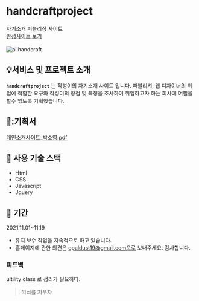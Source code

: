 # handcraftproject

자기소개 퍼블리싱 사이트 
</br>
<a href="https://firsthandcraft.github.io/handcraftProject/">완성사이트 보기</a>
</br></br>
![allhandcraft](https://user-images.githubusercontent.com/97497153/222353339-2743c9f7-2184-4c6a-8c0d-2ee520d99797.png)


## :bulb:서비스 및 프로젝트 소개

**`handcraftproject`** 는 작성이의 자기소개 사이트 입니다. 퍼블리셔, 웹 디자이너의 취업에 적합한 요구와 작성이의 장점 및 특징을 조사하여 취업하고자 하는 회사에 어필을 할수 있도록 기획했습니다. 

## 📖:기획서
[개인소개사이트_박소영.pdf](https://github.com/firsthandcraft/handcraftProject/files/12517583/default.pdf)


## :wrench: 사용 기술 스택
- Html
- CSS
- Javascript
- Jquery

## :floppy_disk: 기간
2021.11.01~11.19
- 유지 보수 작업을 지속적으로 하고 있습니다. 
- 홈페이지에 관한 의견은 opaldust19@gmail.com으로 보내주세요. 감사합니다.

### 피드백
ultility class 로 정리가 필요하다. 
>꺽쇠를 지우자 
